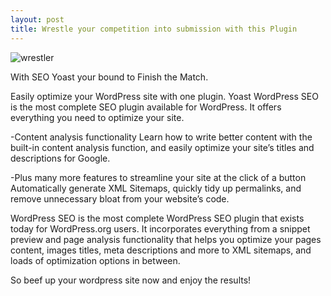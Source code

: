 ```yaml
---
layout: post
title: Wrestle your competition into submission with this Plugin
---
```


![wrestler](http://e2.365dm.com/13/03/768x432/Brock-Lesanr--Mar-12_2914229.jpg?20130328134745)

With SEO Yoast your bound to Finish the Match.

Easily optimize your WordPress site with one plugin. Yoast WordPress SEO is the most complete SEO plugin available for WordPress. It offers everything you need to optimize your site. 

-Content analysis functionality
Learn how to write better content with the built-in content analysis function, and easily optimize your site’s titles and descriptions for Google. 

-Plus many more features to streamline your site at the click of a button
Automatically generate XML Sitemaps, quickly tidy up permalinks, and remove unnecessary bloat from your website’s code.

WordPress SEO is the most complete WordPress SEO plugin that exists today for WordPress.org users. It incorporates everything from a snippet preview and page analysis functionality that helps you optimize your pages content, images titles, meta descriptions and more to XML sitemaps, and loads of optimization options in between.

So beef up your wordpress site now and enjoy the results!
